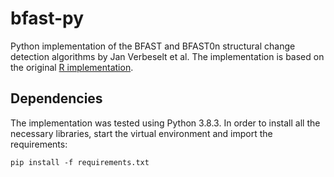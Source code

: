 # bfast-py
Python implementation of the BFAST and BFAST0n structural change detection algorithms 
by Jan Verbeselt et al. The implementation is based on the original 
[R implementation](https://github.com/bfast2/bfast). 

## Dependencies
The implementation was tested using Python 3.8.3.
In order to install all the necessary libraries, start the virtual environment and import
the requirements:

`pip install -f requirements.txt`
